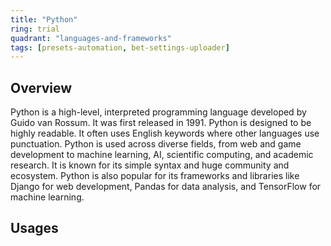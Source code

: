 ```yaml
---
title: "Python"
ring: trial
quadrant: "languages-and-frameworks"
tags: [presets-automation, bet-settings-uploader]
---
```


## Overview
Python is a high-level, interpreted programming language developed by Guido van Rossum. It was first released in 1991. Python is designed to be highly readable. It often uses English keywords where other languages use punctuation. Python is used across diverse fields, from web and game development to machine learning, AI, scientific computing, and academic research. It is known for its simple syntax and huge community and ecosystem. Python is also popular for its frameworks and libraries like Django for web development, Pandas for data analysis, and TensorFlow for machine learning.

## Usages
